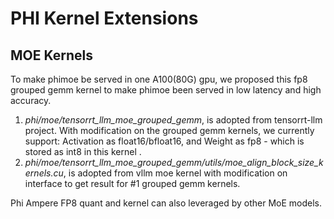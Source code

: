 # PHI Kernel Extensions
## MOE Kernels
To make phimoe be served in one A100(80G) gpu, we proposed this fp8 grouped gemm kernel to make phimoe been served in low latency and high accuracy.

1. *phi/moe/tensorrt_llm_moe_grouped_gemm*, is adopted from tensorrt-llm project. With modification on the grouped gemm kernels, we currently support: Activation as float16/bfloat16, and Weight as fp8 - which is stored as int8 in this kernel    .
2. *phi/moe/tensorrt_llm_moe_grouped_gemm/utils/moe_align_block_size_kernels.cu*, is adopted from vllm moe kernel with modification on interface to get result for #1 grouped gemm kernels.

Phi Ampere FP8 quant and kernel can also leveraged by other MoE models.